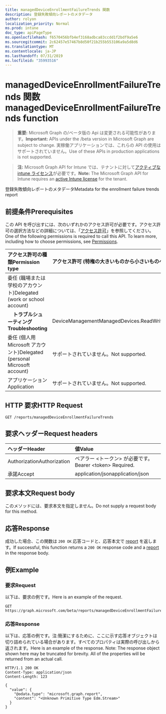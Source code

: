 ```yaml
---
title: managedDeviceEnrollmentFailureTrends 関数
description: 登録失敗傾向レポートのメタデータ
author: rolyon
localization_priority: Normal
ms.prod: intune
doc_type: apiPageType
ms.openlocfilehash: f6570456bfb4ef3168adbca83ccdd1f2bdf9a5e6
ms.sourcegitcommit: 2c62457e57467b8d50f21b255b553106a9a5d8d6
ms.translationtype: MT
ms.contentlocale: ja-JP
ms.lasthandoff: 07/31/2019
ms.locfileid: "35993516"
---
```

# <a name="manageddeviceenrollmentfailuretrends-function"></a><span data-ttu-id="b651c-103">managedDeviceEnrollmentFailureTrends 関数</span><span class="sxs-lookup"><span data-stu-id="b651c-103">managedDeviceEnrollmentFailureTrends function</span></span>

> <span data-ttu-id="b651c-104">**重要:** Microsoft Graph の/ベータ版の Api は変更される可能性があります。</span><span class="sxs-lookup"><span data-stu-id="b651c-104">**Important:** APIs under the /beta version in Microsoft Graph are subject to change.</span></span> <span data-ttu-id="b651c-105">実稼働アプリケーションでは、これらの API の使用はサポートされていません。</span><span class="sxs-lookup"><span data-stu-id="b651c-105">Use of these APIs in production applications is not supported.</span></span>

> <span data-ttu-id="b651c-106">**注:** Microsoft Graph API for Intune では、テナントに対して[アクティブな intune ライセンス](https://go.microsoft.com/fwlink/?linkid=839381)が必要です。</span><span class="sxs-lookup"><span data-stu-id="b651c-106">**Note:** The Microsoft Graph API for Intune requires an [active Intune license](https://go.microsoft.com/fwlink/?linkid=839381) for the tenant.</span></span>

<span data-ttu-id="b651c-107">登録失敗傾向レポートのメタデータ</span><span class="sxs-lookup"><span data-stu-id="b651c-107">Metadata for the enrollment failure trends report</span></span>
## <a name="prerequisites"></a><span data-ttu-id="b651c-108">前提条件</span><span class="sxs-lookup"><span data-stu-id="b651c-108">Prerequisites</span></span>
<span data-ttu-id="b651c-p102">この API を呼び出すには、次のいずれかのアクセス許可が必要です。アクセス許可の選択方法などの詳細については、「[アクセス許可](/graph/permissions-reference)」を参照してください。</span><span class="sxs-lookup"><span data-stu-id="b651c-p102">One of the following permissions is required to call this API. To learn more, including how to choose permissions, see [Permissions](/graph/permissions-reference).</span></span>

|<span data-ttu-id="b651c-111">アクセス許可の種類</span><span class="sxs-lookup"><span data-stu-id="b651c-111">Permission type</span></span>|<span data-ttu-id="b651c-112">アクセス許可 (特権の大きいものから小さいものへ)</span><span class="sxs-lookup"><span data-stu-id="b651c-112">Permissions (from most to least privileged)</span></span>|
|:---|:---|
|<span data-ttu-id="b651c-113">委任 (職場または学校のアカウント)</span><span class="sxs-lookup"><span data-stu-id="b651c-113">Delegated (work or school account)</span></span>||
| <span data-ttu-id="b651c-114">&nbsp; &nbsp; **トラブルシューティング**</span><span class="sxs-lookup"><span data-stu-id="b651c-114">&nbsp; &nbsp; **Troubleshooting**</span></span> | <span data-ttu-id="b651c-115">DeviceManagementManagedDevices.ReadWrite.All</span><span class="sxs-lookup"><span data-stu-id="b651c-115">DeviceManagementManagedDevices.ReadWrite.All</span></span>|
|<span data-ttu-id="b651c-116">委任 (個人用 Microsoft アカウント)</span><span class="sxs-lookup"><span data-stu-id="b651c-116">Delegated (personal Microsoft account)</span></span>|<span data-ttu-id="b651c-117">サポートされていません。</span><span class="sxs-lookup"><span data-stu-id="b651c-117">Not supported.</span></span>|
|<span data-ttu-id="b651c-118">アプリケーション</span><span class="sxs-lookup"><span data-stu-id="b651c-118">Application</span></span>|<span data-ttu-id="b651c-119">サポートされていません。</span><span class="sxs-lookup"><span data-stu-id="b651c-119">Not supported.</span></span>|

## <a name="http-request"></a><span data-ttu-id="b651c-120">HTTP 要求</span><span class="sxs-lookup"><span data-stu-id="b651c-120">HTTP Request</span></span>
<!-- {
  "blockType": "ignored"
}
-->
``` http
GET /reports/managedDeviceEnrollmentFailureTrends
```

## <a name="request-headers"></a><span data-ttu-id="b651c-121">要求ヘッダー</span><span class="sxs-lookup"><span data-stu-id="b651c-121">Request headers</span></span>
|<span data-ttu-id="b651c-122">ヘッダー</span><span class="sxs-lookup"><span data-stu-id="b651c-122">Header</span></span>|<span data-ttu-id="b651c-123">値</span><span class="sxs-lookup"><span data-stu-id="b651c-123">Value</span></span>|
|:---|:---|
|<span data-ttu-id="b651c-124">Authorization</span><span class="sxs-lookup"><span data-stu-id="b651c-124">Authorization</span></span>|<span data-ttu-id="b651c-125">ベアラー &lt;トークン&gt; が必要です。</span><span class="sxs-lookup"><span data-stu-id="b651c-125">Bearer &lt;token&gt; Required.</span></span>|
|<span data-ttu-id="b651c-126">承諾</span><span class="sxs-lookup"><span data-stu-id="b651c-126">Accept</span></span>|<span data-ttu-id="b651c-127">application/json</span><span class="sxs-lookup"><span data-stu-id="b651c-127">application/json</span></span>|

## <a name="request-body"></a><span data-ttu-id="b651c-128">要求本文</span><span class="sxs-lookup"><span data-stu-id="b651c-128">Request body</span></span>
<span data-ttu-id="b651c-129">このメソッドには、要求本文を指定しません。</span><span class="sxs-lookup"><span data-stu-id="b651c-129">Do not supply a request body for this method.</span></span>

## <a name="response"></a><span data-ttu-id="b651c-130">応答</span><span class="sxs-lookup"><span data-stu-id="b651c-130">Response</span></span>
<span data-ttu-id="b651c-131">成功した場合、この関数は `200 OK` 応答コードと、応答本文で [report](../resources/intune-shared-report.md) を返します。</span><span class="sxs-lookup"><span data-stu-id="b651c-131">If successful, this function returns a `200 OK` response code and a [report](../resources/intune-shared-report.md) in the response body.</span></span>

## <a name="example"></a><span data-ttu-id="b651c-132">例</span><span class="sxs-lookup"><span data-stu-id="b651c-132">Example</span></span>
### <a name="request"></a><span data-ttu-id="b651c-133">要求</span><span class="sxs-lookup"><span data-stu-id="b651c-133">Request</span></span>
<span data-ttu-id="b651c-134">以下は、要求の例です。</span><span class="sxs-lookup"><span data-stu-id="b651c-134">Here is an example of the request.</span></span>
``` http
GET https://graph.microsoft.com/beta/reports/managedDeviceEnrollmentFailureTrends
```

### <a name="response"></a><span data-ttu-id="b651c-135">応答</span><span class="sxs-lookup"><span data-stu-id="b651c-135">Response</span></span>
<span data-ttu-id="b651c-p103">以下は、応答の例です。注:簡潔にするために、ここに示す応答オブジェクトは切り詰められている場合があります。すべてのプロパティは実際の呼び出しから返されます。</span><span class="sxs-lookup"><span data-stu-id="b651c-p103">Here is an example of the response. Note: The response object shown here may be truncated for brevity. All of the properties will be returned from an actual call.</span></span>
``` http
HTTP/1.1 200 OK
Content-Type: application/json
Content-Length: 123

{
  "value": {
    "@odata.type": "microsoft.graph.report",
    "content": "<Unknown Primitive Type Edm.Stream>"
  }
}
```




